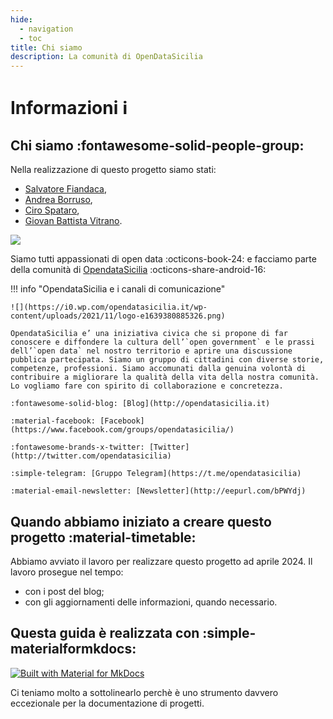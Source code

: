 ```yaml
---
hide:
  - navigation
  - toc
title: Chi siamo
description: La comunità di OpenDataSicilia
---
```



# Informazioni  :information_source:

## Chi siamo :fontawesome-solid-people-group:

Nella realizzazione di questo progetto siamo stati:

  - [Salvatore Fiandaca](https://pigrecoinfinito.com/),
  - [Andrea Borruso](https://aborruso.github.io/),
  - [Ciro Spataro](https://cirospat.readthedocs.io/it/latest/),
  - [Giovan Battista Vitrano](https://coseerobe.it/).

![](https://raw.githubusercontent.com/opendatasicilia/emergenza-idrica-sicilia/main/docs/img/4.png)

Siamo tutti appassionati di open data :octicons-book-24: e facciamo parte della comunità di [OpendataSicilia](https://opendatasicilia.it/) :octicons-share-android-16:

!!! info "OpendataSicilia e i canali di comunicazione"

    ![](https://i0.wp.com/opendatasicilia.it/wp-content/uploads/2021/11/logo-e1639380885326.png)

    OpendataSicilia e’ una iniziativa civica che si propone di far conoscere e diffondere la cultura dell’`open government` e le prassi dell’`open data` nel nostro territorio e aprire una discussione pubblica partecipata. Siamo un gruppo di cittadini con diverse storie, competenze, professioni. Siamo accomunati dalla genuina volontà di contribuire a migliorare la qualità della vita della nostra comunità. Lo vogliamo fare con spirito di collaborazione e concretezza.

    :fontawesome-solid-blog: [Blog](http://opendatasicilia.it)

    :material-facebook: [Facebook](https://www.facebook.com/groups/opendatasicilia/)

    :fontawesome-brands-x-twitter: [Twitter](http://twitter.com/opendatasicilia)

    :simple-telegram: [Gruppo Telegram](https://t.me/opendatasicilia)

    :material-email-newsletter: [Newsletter](http://eepurl.com/bPWYdj)



## Quando abbiamo iniziato a creare questo progetto  :material-timetable:

Abbiamo avviato il lavoro per realizzare questo progetto ad aprile 2024. Il lavoro prosegue nel tempo:

   - con i post del blog;
   - con gli aggiornamenti delle informazioni, quando necessario.


## Questa guida è realizzata con  :simple-materialformkdocs:

[![Built with Material for MkDocs](https://img.shields.io/badge/Material_for_MkDocs-526CFE?style=for-the-badge&logo=MaterialForMkDocs&logoColor=white)](https://squidfunk.github.io/mkdocs-material/)

Ci teniamo molto a sottolinearlo perchè è uno strumento davvero eccezionale per la documentazione di progetti.  

